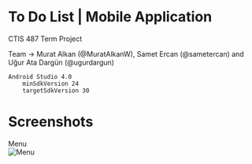 # To Do List | Mobile Application
CTIS 487 Term Project

Team -> Murat Alkan (@MuratAlkanW), Samet Ercan (@sametercan) and Uğur Ata Dargün (@ugurdargun)


    Android Studio 4.0
        minSdkVersion 24
        targetSdkVersion 30


# Screenshots
Menu </br>
![Menu](https://images2.imgbox.com/b2/95/9fw1RwHT_o.png)
